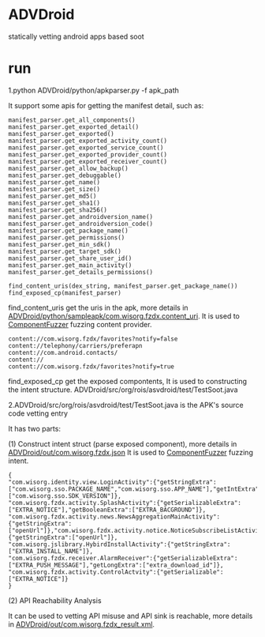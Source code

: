# ADVDroid
statically vetting android apps based soot
# run
 1.python ADVDroid/python/apkparser.py -f apk_path
  
  It support some apis for getting the manifest detail, such as:

    manifest_parser.get_all_components()
    manifest_parser.get_exported_detail()
    manifest_parser.get_exported()
    manifest_parser.get_exported_activity_count()
    manifest_parser.get_exported_service_count()
    manifest_parser.get_exported_provider_count()
    manifest_parser.get_exported_receiver_count()
    manifest_parser.get_allow_backup()
    manifest_parser.get_debuggable()
    manifest_parser.get_name()
    manifest_parser.get_size()
    manifest_parser.get_md5()
    manifest_parser.get_sha1()
    manifest_parser.get_sha256()
    manifest_parser.get_androidversion_name()
    manifest_parser.get_androidversion_code()
    manifest_parser.get_package_name()
    manifest_parser.get_permissions()
    manifest_parser.get_min_sdk()
    manifest_parser.get_target_sdk()
    manifest_parser.get_share_user_id()
    manifest_parser.get_main_activity()
    manifest_parser.get_details_permissions()

    find_content_uris(dex_string, manifest_parser.get_package_name())
    find_exposed_cp(manifest_parser)
  
  find_content_uris get the uris in the apk, more details in [ADVDroid/python/sampleapk/com.wisorg.fzdx.content_uri](https://github.com/Xbalien/ADVDroid/blob/master/python/sampleapk/com.wisorg.fzdx.content_uri). It is used to [ComponentFuzzer](https://github.com/Xbalien/ComponentFuzzer) fuzzing content provider.

    content://com.wisorg.fzdx/favorites?notify=false
    content://telephony/carriers/preferapn
    content://com.android.contacts/
    content://
    content://com.wisorg.fzdx/favorites?notify=true
  
  find_exposed_cp get the exposed compontents, It is used to constructing the intent structure.  ADVDroid/src/org/rois/asvdroid/test/TestSoot.java 
  
  2.ADVDroid/src/org/rois/asvdroid/test/TestSoot.java is the APK's source code vetting entry
  
  It has two parts:
  
  (1) Construct intent struct (parse exposed component), more details in [ADVDroid/out/com.wisorg.fzdx.json](https://github.com/Xbalien/ADVDroid/blob/master/out/com.wisorg.fzdx.json)
  It is used to [ComponentFuzzer](https://github.com/Xbalien/ComponentFuzzer) fuzzing intent.
    
    {
    "com.wisorg.identity.view.LoginActivity":{"getStringExtra":["com.wisorg.sso.PACKAGE_NAME","com.wisorg.sso.APP_NAME"],"getIntExtra":["com.wisorg.sso.SDK_VERSION"]},
    "com.wisorg.fzdx.activity.SplashActivity":{"getSerializableExtra":["EXTRA_NOTICE"],"getBooleanExtra":["EXTRA_BACGROUND"]},
    "com.wisorg.fzdx.activity.news.NewsAggregationMainActivity":{"getStringExtra":["openUrl"]},"com.wisorg.fzdx.activity.notice.NoticeSubscribeListActivity":{"getStringExtra":["openUrl"]},
    "com.wisorg.jslibrary.HybirdInstallActivity":{"getStringExtra":["EXTRA_INSTALL_NAME"]},
    "com.wisorg.fzdx.receiver.AlarmReceiver":{"getSerializableExtra":["EXTRA_PUSH_MESSAGE"],"getLongExtra":["extra_download_id"]},
    "com.wisorg.fzdx.activity.ControlActvity":{"getSerializable":["EXTRA_NOTICE"]}
    }
  
  (2) API Reachability Analysis
  
  It can be used to vetting API misuse and API sink is reachable, more details in [ADVDroid/out/com.wisorg.fzdx_result.xml](https://github.com/Xbalien/ADVDroid/blob/master/out/com.wisorg.fzdx_result.xml).  



  